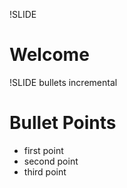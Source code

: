 !SLIDE
# Welcome #

!SLIDE bullets incremental
# Bullet Points #

* first point
* second point
* third point
